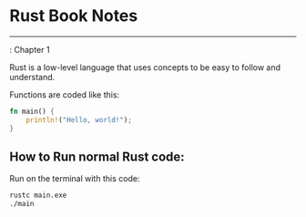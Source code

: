 # Rust Book Notes
-----------------------------------------------------------
: Chapter 1

Rust is a low-level language that uses concepts to be easy to follow and understand.

Functions are coded like this:

``` rust
fn main() {
    println!("Hello, world!");
}
```
## How to Run normal Rust code: 

Run on the terminal with this code:

``` bash
rustc main.exe
./main
```


